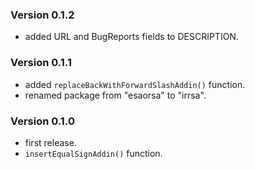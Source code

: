 ### Version 0.1.2

* added URL and BugReports fields to DESCRIPTION.


### Version 0.1.1

* added `replaceBackWithForwardSlashAddin()` function.
* renamed package from "esaorsa" to "irrsa".


### Version 0.1.0

* first release.
* `insertEqualSignAddin()` function.
